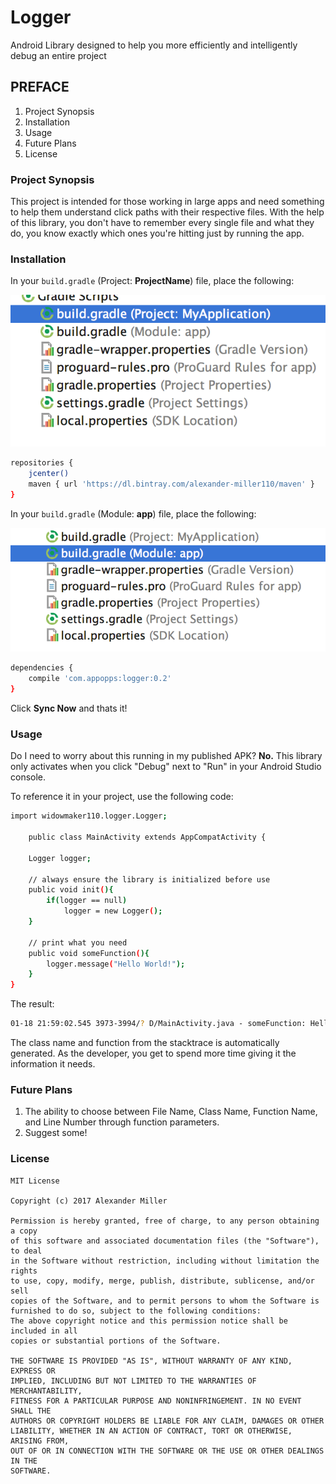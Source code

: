 # Logger
Android Library designed to help you more efficiently and intelligently debug an entire project

## PREFACE ##
1. Project Synopsis 
2. Installation
3. Usage
4. Future Plans
5. License

### Project Synopsis ###

This project is intended for those working in large apps and need something to help them understand click paths with their respective files. With the help of this library, you don't have to remember every single file and what they do, you know exactly which ones you're hitting just by running the app.

### Installation ###

In your ```build.gradle``` (Project: **ProjectName**) file, place the following:

![Project Gradle](/images/project_gradle.png?raw=true "Project Gradle")

```sh
repositories { 
    jcenter()
    maven { url 'https://dl.bintray.com/alexander-miller110/maven' }
}

```
In your ```build.gradle``` (Module: **app**) file, place the following:

![App Gradle](/images/app_gradle.png?raw=true "App Gradle")

```sh
dependencies {
    compile 'com.appopps:logger:0.2'
}
```

Click **Sync Now** and thats it!

### Usage ###

Do I need to worry about this running in my published APK? **No.** This library only activates when you click "Debug" next to "Run" in your Android Studio console. 

To reference it in your project, use the following code:
```sh
import widowmaker110.logger.Logger;

	public class MainActivity extends AppCompatActivity {

	Logger logger;

	// always ensure the library is initialized before use
	public void init(){
    	if(logger == null)
        	logger = new Logger();
	}

	// print what you need
	public void someFunction(){
    	logger.message("Hello World!");
	}
}
```

The result:
```sh
01-18 21:59:02.545 3973-3994/? D/MainActivity.java - someFunction: Hello World!
```

The class name and function from the stacktrace is automatically generated. As the developer, you get to spend more time giving it the information it needs.

### Future Plans ###

1. The ability to choose between File Name, Class Name, Function Name, and Line Number through function parameters.
2. Suggest some!

### License ###
```
MIT License

Copyright (c) 2017 Alexander Miller

Permission is hereby granted, free of charge, to any person obtaining a copy
of this software and associated documentation files (the "Software"), to deal
in the Software without restriction, including without limitation the rights
to use, copy, modify, merge, publish, distribute, sublicense, and/or sell
copies of the Software, and to permit persons to whom the Software is
furnished to do so, subject to the following conditions:
The above copyright notice and this permission notice shall be included in all
copies or substantial portions of the Software.

THE SOFTWARE IS PROVIDED "AS IS", WITHOUT WARRANTY OF ANY KIND, EXPRESS OR
IMPLIED, INCLUDING BUT NOT LIMITED TO THE WARRANTIES OF MERCHANTABILITY,
FITNESS FOR A PARTICULAR PURPOSE AND NONINFRINGEMENT. IN NO EVENT SHALL THE
AUTHORS OR COPYRIGHT HOLDERS BE LIABLE FOR ANY CLAIM, DAMAGES OR OTHER
LIABILITY, WHETHER IN AN ACTION OF CONTRACT, TORT OR OTHERWISE, ARISING FROM,
OUT OF OR IN CONNECTION WITH THE SOFTWARE OR THE USE OR OTHER DEALINGS IN THE
SOFTWARE.
```
